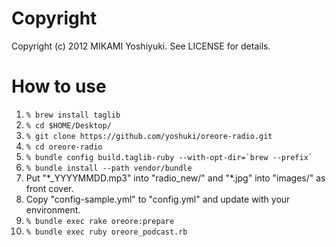 Copyright
==========

Copyright (c) 2012 MIKAMI Yoshiyuki. See LICENSE for details.

How to use
==========

1. `% brew install taglib`
2. `% cd $HOME/Desktop/`
3. `% git clone https://github.com/yoshuki/oreore-radio.git`
4. `% cd oreore-radio`
5. `` % bundle config build.taglib-ruby --with-opt-dir=`brew --prefix` ``
6. `% bundle install --path vendor/bundle`
7. Put "\*\_YYYYMMDD.mp3" into "radio\_new/" and "\*.jpg" into "images/" as front cover.
8. Copy "config-sample.yml" to "config.yml" and update with your environment.
9. `% bundle exec rake oreore:prepare`
10. `% bundle exec ruby oreore_podcast.rb`
